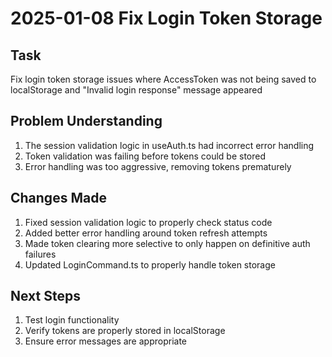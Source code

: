 # 2025-01-08 Fix Login Token Storage

## Task
Fix login token storage issues where AccessToken was not being saved to localStorage and "Invalid login response" message appeared

## Problem Understanding
1. The session validation logic in useAuth.ts had incorrect error handling
2. Token validation was failing before tokens could be stored
3. Error handling was too aggressive, removing tokens prematurely

## Changes Made
1. Fixed session validation logic to properly check status code
2. Added better error handling around token refresh attempts
3. Made token clearing more selective to only happen on definitive auth failures
4. Updated LoginCommand.ts to properly handle token storage

## Next Steps
1. Test login functionality
2. Verify tokens are properly stored in localStorage
3. Ensure error messages are appropriate

